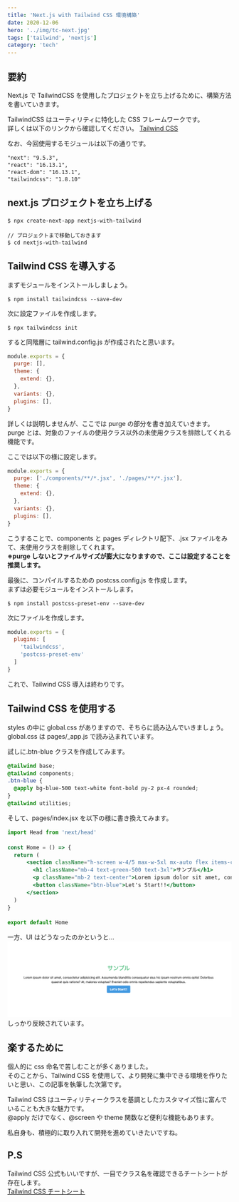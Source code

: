 ```yaml
---
title: 'Next.js with Tailwind CSS 環境構築'
date: 2020-12-06
hero: '../img/tc-next.jpg'
tags: ['tailwind', 'nextjs']
category: 'tech'
---
```


## 要約

Next.js で TailwindCSS を使用したプロジェクトを立ち上げるために、構築方法を書いていきます。

TailwindCSS はユーティリティに特化した CSS フレームワークです。  
詳しくは以下のリンクから確認してください。
[Tailwind CSS](https://tailwindcss.com/)

なお、今回使用するモジュールは以下の通りです。

```
"next": "9.5.3",
"react": "16.13.1",
"react-dom": "16.13.1",
"tailwindcss": "1.8.10"
```

## next.js プロジェクトを立ち上げる

```shell
$ npx create-next-app nextjs-with-tailwind

// プロジェクトまで移動しておきます
$ cd nextjs-with-tailwind
```

## Tailwind CSS を導入する

まずモジュールをインストールしましょう。

```shell
$ npm install tailwindcss --save-dev
```

次に設定ファイルを作成します。

```shell
$ npx tailwindcss init
```

すると同階層に tailwind.config.js が作成されたと思います。

```js:title=tailwind.config.js
module.exports = {
  purge: [],
  theme: {
    extend: {},
  },
  variants: {},
  plugins: [],
}
```

詳しくは説明しませんが、ここでは purge の部分を書き加えていきます。  
purge とは、対象のファイルの使用クラス以外の未使用クラスを排除してくれる機能です。

ここでは以下の様に設定します。

```js:title=tailwind.config.js
module.exports = {
  purge: ['./components/**/*.jsx', './pages/**/*.jsx'],
  theme: {
    extend: {},
  },
  variants: {},
  plugins: [],
}
```

こうすることで、components と pages ディレクトリ配下、.jsx ファイルをみて、未使用クラスを削除してくれます。  
**※purge しないとファイルサイズが膨大になりますので、ここは設定することを推奨します。**

最後に、コンパイルするための postcss.config.js を作成します。  
まずは必要モジュールをインストールします。

```shell
$ npm install postcss-preset-env --save-dev
```

次にファイルを作成します。

```js:title=postcss.config.js
module.exports = {
  plugins: [
    'tailwindcss',
    'postcss-preset-env'
  ]
}
```

これで、Tailwind CSS 導入は終わりです。

## Tailwind CSS を使用する

styles の中に global.css がありますので、そちらに読み込んでいきましょう。  
global.css は pages/\_app.js で読み込まれています。

試しに.btn-blue クラスを作成してみます。

```css:title=global.css
@tailwind base;
@tailwind components;
.btn-blue {
  @apply bg-blue-500 text-white font-bold py-2 px-4 rounded;
}
@tailwind utilities;
```

そして、pages/index.jsx を以下の様に書き換えてみます。

```jsx:title=pages/index.jsx
import Head from 'next/head'

const Home = () => {
  return (
      <section className="h-screen w-4/5 max-w-5xl mx-auto flex items-center justify-center flex-col">
        <h1 className="mb-4 text-green-500 text-3xl">サンプル</h1>
        <p className="mb-2 text-center">Lorem ipsum dolor sit amet, consectetur adipisicing elit. Assumenda blanditiis consequatur eius hic ipsam nostrum omnis optio! Doloribus quaerat quis ratione? At, maiores voluptas? Eveniet odio omnis repellendus sapiente voluptatibus.</p>
        <button className="btn-blue">Let's Start!!</button>
      </section>
  )
}

export default Home
```

一方、UI はどうなったのかというと...
![](./result-ui.png)
しっかり反映されています。

## 楽するために

個人的に css 命名で苦しむことが多くありました。  
そのことから、Tailwind CSS を使用して、より開発に集中できる環境を作りたいと思い、この記事を執筆した次第です。

Tailwind CSS はユーティリティークラスを基調としたカスタマイズ性に富んでいることも大きな魅力です。  
@apply だけでなく、@screen や theme 関数など便利な機能もあります。

私自身も、積極的に取り入れて開発を進めていきたいですね。

## P.S

Tailwind CSS 公式もいいですが、一目でクラス名を確認できるチートシートが存在します。  
[Tailwind CSS チートシート](https://nerdcave.com/tailwind-cheat-sheet)
